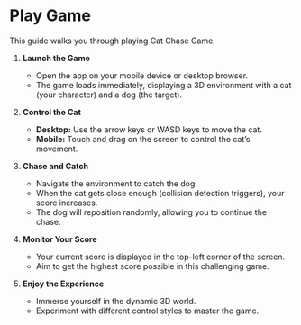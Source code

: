 # Play Game

This guide walks you through playing Cat Chase Game.

1. **Launch the Game**
   - Open the app on your mobile device or desktop browser.
   - The game loads immediately, displaying a 3D environment with a cat (your character) and a dog (the target).

2. **Control the Cat**
   - **Desktop:** Use the arrow keys or WASD keys to move the cat.
   - **Mobile:** Touch and drag on the screen to control the cat’s movement.

3. **Chase and Catch**
   - Navigate the environment to catch the dog.
   - When the cat gets close enough (collision detection triggers), your score increases.
   - The dog will reposition randomly, allowing you to continue the chase.

4. **Monitor Your Score**
   - Your current score is displayed in the top-left corner of the screen.
   - Aim to get the highest score possible in this challenging game.

5. **Enjoy the Experience**
   - Immerse yourself in the dynamic 3D world.
   - Experiment with different control styles to master the game.